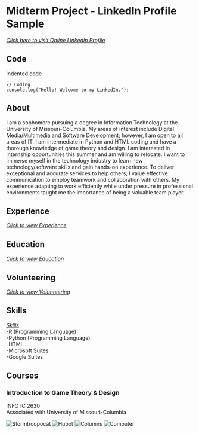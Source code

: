 # Midterm Project - LinkedIn Profile Sample
*[Click here to visit Online LinkedIn Profile](https://www.linkedin.com/in/rosa-wessel-904101218/)*

## **Code**
Indented code

    // Coding
    console.log("Hello! Welcome to my LinkedIn.");

##  **About**
I am a sophomore pursuing a degree in Information Technology at the University of Missouri-Columbia. My areas of interest include Digital Media/Multimedia and Software Development; however, I am open to all areas of IT. I am intermediate in Python and HTML coding and have a thorough knowledge of game theory and design. I am interested in internship opportunities this summer and am willing to relocate. 
I want to immerse myself in the technology industry to learn new technology/software skills and gain hands-on experience. To deliver exceptional and accurate services to help others, I value effective communication to employ teamwork and collaboration with others. My experience adapting to work efficiently while under pressure in professional environments taught me the importance of being a valuable team player.

## **Experience**
*[Click to view Experience](https://github.com/rosawessel/Experience/blob/main/README.md)*

## **Education**
*[Click to view Education](https://github.com/rosawessel/Education/blob/main/README.md)*

## **Volunteering**
*[Click to view Volunteering](https://github.com/rosawessel/Volunteering/blob/main/README.md)*


## **Skills**
*[Skills](https://www.linkedin.com/in/rosa-wessel-904101218/details/skills/)*  
-R (Programming Language)  
-Python (Programming Language)  
-HTML  
-Microsoft Suites  
-Google Suites  

## **Courses**
### **Introduction to Game Theory & Design**
INFOTC 2630  
Associated with University of Missouri-Columbia 

![Stormtroopocat](https://octodex.github.com/images/stormtroopocat.jpg "The Stormtroopocat")
![Hubot](https://octodex.github.com/images/hubot.jpg "The Hubot")
![Columns](https://media.istockphoto.com/photos/university-of-missouri-picture-id1033805110?k=20&m=1033805110&s=612x612&w=0&h=DDY4F-a_0b8Cwl_G6r3dB7YsRdZggk5guXNGa2cPckk=)
![Computer](https://i.pinimg.com/564x/98/da/30/98da301881dadc0dd71bce456a39309f.jpg)
